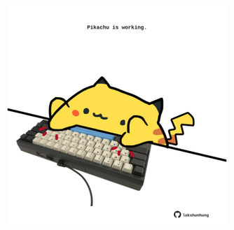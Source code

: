<!-- built at 02/08/2022, 10:00:54 UTC -->
<p align="center">
  <img width="500" height="500" src="./ReadmeImage.svg">
</p>
